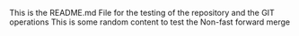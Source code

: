 This is the README.md File for the testing of the repository and the GIT operations
This is some random content to test the Non-fast forward merge
